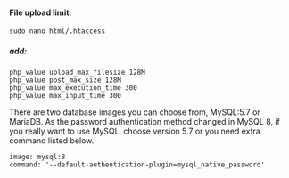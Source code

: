 #### File upload limit:
```
sudo nano html/.htaccess
```
##### *add:*
```
php_value upload_max_filesize 128M
php_value post_max_size 128M
php_value max_execution_time 300
php_value max_input_time 300
```
  
There are two database images you can choose from, MySQL:5.7 or MariaDB. As the password authentication method changed in MySQL 8, 
if you really want to use MySQL, choose version 5.7 or you need extra command listed below.
```
image: mysql:8
command: '--default-authentication-plugin=mysql_native_password'
```
